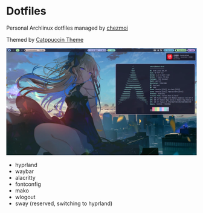 Dotfiles
===

Personal Archlinux dotfiles managed by [chezmoi](https://github.com/twpayne/chezmoi)

Themed by [Catppuccin Theme](https://github.com/catppuccin/catppuccin)

![Screenshot-1](screenshots/screenshot-1.webp)

- hyprland
- waybar
- alacritty
- fontconfig
- mako
- wlogout
- sway (reserved, switching to hyprland)
